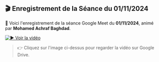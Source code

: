 ## 🎬 Enregistrement de la Séance du 01/11/2024

📅 Voici l'enregistrement de la séance Google Meet du **01/11/2024**, animé par **Mohamed Achraf Baghdad**.

[![▶️ Voir la vidéo](https://github.com/HoussamCbk/FormationAeronautics/blob/main/Formation%202/S%C3%A9ance%2001-11-2024.jpg?raw=true?text=Cliquez+ici+pour+voir+la+vid%C3%A9o)](https://drive.google.com/file/d/1iqVw4Uy5Goq1rucoy_HuKBPiIwT2I1g4/view?usp=sharing)

> 👉 Cliquez sur l'image ci-dessus pour regarder la vidéo sur Google Drive.
